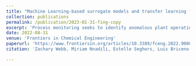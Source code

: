 ```yaml
---
title: "Machine Learning-based surrogate models and transfer learning for derivative free optimization of HT-PEM fuel cells"
collection: publications
permalink: /publication/2023-01-31-fing-copy
excerpt: 'Process monitoring seeks to identify anomalous plant operating states so that operators can take the appropriate actions for recovery. Instrumental to process monitoring is the labeling of known operating states in historical data, so that departures from these states can be identified. This task can be challenging and time consuming as plant data is typically high dimensional and extensive. Moreover, automation of this procedure is not trivial since ground truth labels are often unavailable. In this contribution, this problem is approached as a multi-mode classification one, and an automatic framework for labeling using unsupervised Machine Learning (ML) methods is presented. The implementation was tested using data from the Tennessee Eastman Process and an industrial pyrolysis process. A total of 9 ML ensembles were included. Hyperparameters were optimized using a multi-objective evolutionary optimization algorithm. Unsupervised clustering metrics (silhouette score, Davies-Bouldin index, and Calinski-Harabasz Index) were investigated as candidates for objective functions in the optimization implementation. Results show that ensembles and hyperparameter selection can be aided by multi-objective optimization. It was found that Silhouette score and Davies-Bouldin index are strong predictions of the ensemble’s performance and can then be used to obtain good initial results for subsequent fault detection and fault diagnosis procedures.'
date: 2022-08-31
venue: 'Frontiers in Chemical Engineering'
paperurl: 'https://www.frontiersin.org/articles/10.3389/fceng.2022.900083/full'
citation: 'Zachary Webb, Miriam Nnadili, Estelle Seghers, Luis Briceno-Mena, José Romagnoli (2022). Optimization of Multi-Modal Classification for Process Monitoring. Frontiers in Chemical Engineering, 4, 2673-2718'

---
```

